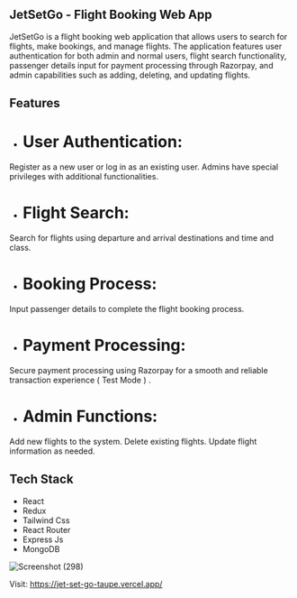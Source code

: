 ## JetSetGo - Flight Booking Web App
JetSetGo is a flight booking web application that allows users to search for flights, make bookings, and manage flights. The application features user authentication for both admin and normal users, flight search functionality, passenger details input for payment processing through Razorpay, and admin capabilities such as adding, deleting, and updating flights.

## Features
- # User Authentication:
Register as a new user or log in as an existing user.
Admins have special privileges with additional functionalities.

- # Flight Search:
Search for flights using departure and arrival destinations and time and class.

- # Booking Process:
Input passenger details to complete the flight booking process.

- # Payment Processing:
Secure payment processing using Razorpay for a smooth and reliable transaction experience ( Test Mode ) .

- # Admin Functions:
Add new flights to the system.
Delete existing flights.
Update flight information as needed.

## Tech Stack
- React
- Redux
- Tailwind Css
- React Router
- Express Js
- MongoDB

![Screenshot (298)](https://github.com/Sagarmikeylevi/JetSetGo/assets/114811573/898f0873-919e-4dca-93cf-839e94cf056f)


Visit: https://jet-set-go-taupe.vercel.app/
